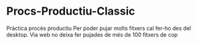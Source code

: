 # Procs-Productiu-Classic
Pràctica procès productiu
Per poder pujar molts fitxers cal fer-ho des del desktop. Via web no deixa fer pujades de més de 100 fitxers de cop
